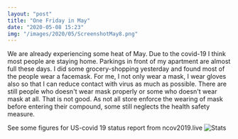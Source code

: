 ```yaml
---
layout: "post"
title: "One Friday in May"
date: "2020-05-08 15:23"
img: "/images/2020/05/ScreenshotMay8.png"
---
```


We are already experiencing some heat of May. Due to the covid-19 I think most people are staying home.
Parkings in front of my apartment are almost full these days. I did some grocery-shopping yesterday and found most of the people wear a facemask. For me, I not only wear a mask, I wear gloves also so that I can reduce contact with virus as much as possible. There are still people who doesn't wear mask properly or some who doesn't wear mask at all. That is not good. As not all store enforce the wearing of mask before entering their compound, some still neglects the health safety measure.

See some figures for US-covid 19 status report from ncov2019.live
![Stats]({{site.baseurl}}/images/2020/05/ScreenshotMay8.png)
